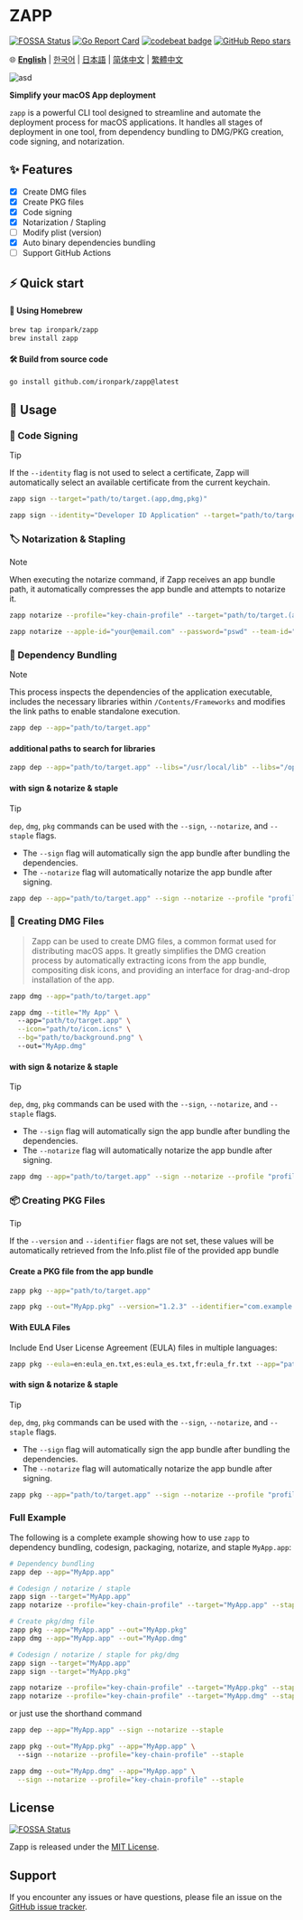 # ZAPP
[![FOSSA Status](https://app.fossa.com/api/projects/git%2Bgithub.com%2Fironpark%2Fzapp.svg?type=shield&issueType=license)](https://app.fossa.com/projects/git%2Bgithub.com%2Fironpark%2Fzapp?ref=badge_shield&issueType=license)
[![Go Report Card](https://goreportcard.com/badge/github.com/ironpark/zapp)](https://goreportcard.com/report/github.com/ironpark/zapp)
[![codebeat badge](https://codebeat.co/badges/6b004587-036c-4324-bc97-c2e76d58b474)](https://codebeat.co/projects/github-com-ironpark-zapp-main)
[![GitHub Repo stars](https://img.shields.io/github/stars/ironpark/zapp)](https://github.com/ironpark/zapp/stargazers)


🌐 [**English**](README.md) | [한국어](README.ko.md) | [日本語](README.ja.md) | [简体中文](README.zh-cn.md) | [繁體中文](README.zh-tw.md)

![asd](/docs/demo.gif)

**Simplify your macOS App deployment**

`zapp` is a powerful CLI tool designed to streamline and automate the deployment process for macOS applications. It handles all stages of deployment in one tool, from dependency bundling to DMG/PKG creation, code signing, and notarization.

## ✨ Features

- [x] Create DMG files
- [x] Create PKG files
- [x] Code signing
- [x] Notarization / Stapling
- [ ] Modify plist (version)
- [x] Auto binary dependencies bundling
- [ ] Support GitHub Actions

## ⚡️ Quick start
#### 🍺 Using Homebrew
```bash
brew tap ironpark/zapp
brew install zapp
```

#### 🛠️ Build from source code

```bash
go install github.com/ironpark/zapp@latest
```

## 📖 Usage
### 🔏 Code Signing

> [!TIP]
>
> If the `--identity` flag is not used to select a certificate, Zapp will automatically select an available certificate from the current keychain.

```bash
zapp sign --target="path/to/target.(app,dmg,pkg)"
```
```bash
zapp sign --identity="Developer ID Application" --target="path/to/target.(app,dmg,pkg)"
```

### 🏷️ Notarization & Stapling
> [!NOTE]
>
> When executing the notarize command, if Zapp receives an app bundle path, it automatically compresses the app bundle and attempts to notarize it.

```bash
zapp notarize --profile="key-chain-profile" --target="path/to/target.(app,dmg,pkg)" --staple
```

```bash
zapp notarize --apple-id="your@email.com" --password="pswd" --team-id="XXXXX" --target="path/to/target.(app,dmg,pkg)" --staple
```

### 🔗 Dependency Bundling
> [!NOTE]
> 
> This process inspects the dependencies of the application executable, includes the necessary libraries within `/Contents/Frameworks` and modifies the link paths to enable standalone execution.

```bash
zapp dep --app="path/to/target.app"
```
#### additional paths to search for libraries
```bash
zapp dep --app="path/to/target.app" --libs="/usr/local/lib" --libs="/opt/homebrew/Cellar/ffmpeg/7.0.2/lib"
```
#### with sign & notarize & staple
> [!TIP]
>
> `dep`, `dmg`, `pkg` commands can be used with the `--sign`, `--notarize`, and `--staple` flags.
> - The `--sign` flag will automatically sign the app bundle after bundling the dependencies.
> - The `--notarize` flag will automatically notarize the app bundle after signing.

```bash
zapp dep --app="path/to/target.app" --sign --notarize --profile "profile" --staple
```

### 💽 Creating DMG Files

> Zapp can be used to create DMG files, a common format used for distributing macOS apps.
It greatly simplifies the DMG creation process by automatically extracting icons from the app bundle, compositing disk icons, and providing an interface for drag-and-drop installation of the app.


```bash
zapp dmg --app="path/to/target.app"
```

```bash
zapp dmg --title="My App" \ 
  --app="path/to/target.app" \
  --icon="path/to/icon.icns" \
  --bg="path/to/background.png" \ 
  --out="MyApp.dmg"
```
#### with sign & notarize & staple
> [!TIP]
>
> `dep`, `dmg`, `pkg` commands can be used with the `--sign`, `--notarize`, and `--staple` flags.
> - The `--sign` flag will automatically sign the app bundle after bundling the dependencies.
> - The `--notarize` flag will automatically notarize the app bundle after signing.

```bash
zapp dmg --app="path/to/target.app" --sign --notarize --profile "profile" --staple
```
### 📦 Creating PKG Files

> [!TIP]
> 
> If the `--version` and `--identifier` flags are not set, these values will be automatically retrieved from the Info.plist file of the provided app bundle

#### Create a PKG file from the app bundle
```bash
zapp pkg --app="path/to/target.app"
```

```bash
zapp pkg --out="MyApp.pkg" --version="1.2.3" --identifier="com.example.myapp" --app="path/to/target.app"
```

#### With EULA Files

Include End User License Agreement (EULA) files in multiple languages:

```bash
zapp pkg --eula=en:eula_en.txt,es:eula_es.txt,fr:eula_fr.txt --app="path/to/target.app" 
```
#### with sign & notarize & staple
> [!TIP]
>
> `dep`, `dmg`, `pkg` commands can be used with the `--sign`, `--notarize`, and `--staple` flags.
> - The `--sign` flag will automatically sign the app bundle after bundling the dependencies.
> - The `--notarize` flag will automatically notarize the app bundle after signing.

```bash
zapp pkg --app="path/to/target.app" --sign --notarize --profile "profile" --staple
```

### Full Example
The following is a complete example showing how to use `zapp` to dependency bundling, codesign, packaging, notarize, and staple `MyApp.app`:

```bash
# Dependency bundling
zapp dep --app="MyApp.app"

# Codesign / notarize / staple
zapp sign --target="MyApp.app"
zapp notarize --profile="key-chain-profile" --target="MyApp.app" --staple

# Create pkg/dmg file
zapp pkg --app="MyApp.app" --out="MyApp.pkg"
zapp dmg --app="MyApp.app" --out="MyApp.dmg"

# Codesign / notarize / staple for pkg/dmg
zapp sign --target="MyApp.app"
zapp sign --target="MyApp.pkg"

zapp notarize --profile="key-chain-profile" --target="MyApp.pkg" --staple
zapp notarize --profile="key-chain-profile" --target="MyApp.dmg" --staple
```
or just use the shorthand command
```bash
zapp dep --app="MyApp.app" --sign --notarize --staple

zapp pkg --out="MyApp.pkg" --app="MyApp.app" \ 
  --sign --notarize --profile="key-chain-profile" --staple

zapp dmg --out="MyApp.dmg" --app="MyApp.app" \
  --sign --notarize --profile="key-chain-profile" --staple
```

## License
[![FOSSA Status](https://app.fossa.com/api/projects/git%2Bgithub.com%2Fironpark%2Fzapp.svg?type=large&issueType=license)](https://app.fossa.com/projects/git%2Bgithub.com%2Fironpark%2Fzapp?ref=badge_large&issueType=license)

Zapp is released under the [MIT License](LICENSE).

## Support

If you encounter any issues or have questions, please file an issue on the [GitHub issue tracker](https://github.com/ironpark/zapp/issues).
